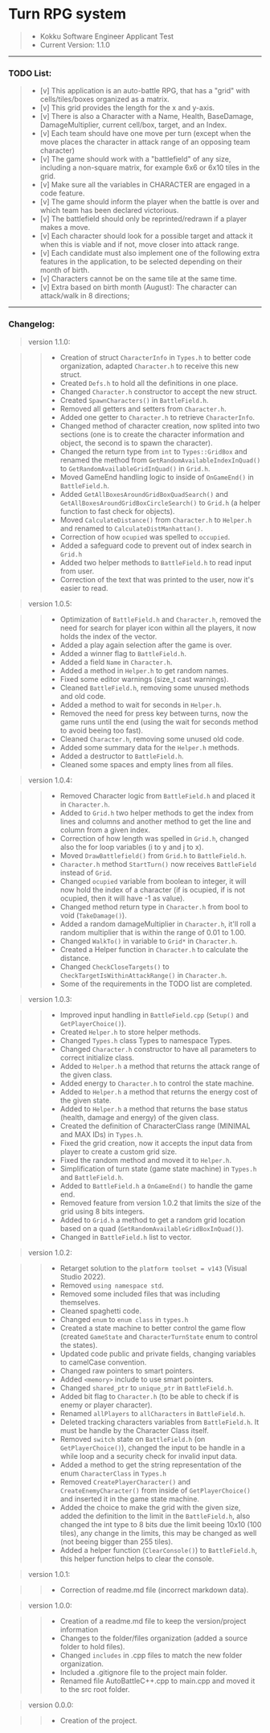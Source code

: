 # Turn RPG system #

> * Kokku Software Engineer Applicant Test
> * Current Version: 1.1.0

----

### TODO List: ###

> * [v] This application is an auto-battle RPG, that has a "grid" with cells/tiles/boxes organized as a matrix.
> * [v] This grid provides the length for the x and y-axis.
> * [v] There is also a Character with a Name, Health, BaseDamage, DamageMultiplier, current cell/box, target, and an Index.
> * [v] Each team should have one move per turn (except when the move places the character in attack range of an opposing team character)
> * [v] The game should work with a "battlefield" of any size, including a non-square matrix, for example 6x6 or 6x10 tiles in the grid.
> * [v] Make sure all the variables in CHARACTER are engaged in a code feature.
> * [v] The game should inform the player when the battle is over and which team has been declared victorious.
> * [v] The battlefield should only be reprinted/redrawn if a player makes a move.
> * [v] Each character should look for a possible target and attack it when this is viable and if not, move closer into attack range.
> * [v] Each candidate must also implement one of the following extra features in the application, to be selected depending on their month of birth.
> * [v] Characters cannot be on the same tile at the same time.
> * [v] Extra based on birth month (August): The character can attack/walk in 8 directions;

----

### Changelog: ###

> version 1.1.0:

> > * Creation of struct `CharacterInfo` in `Types.h` to better code organization, adapted `Character.h` to receive this new struct.
> > * Created `Defs.h` to hold all the definitions in one place.
> > * Changed `Character.h` constructor to accept the new struct.
> > * Created `SpawnCharacters()` in `BattleField.h`.
> > * Removed all getters and setters from `Character.h`.
> > * Added one getter to `Character.h` to retrieve `CharacterInfo`.
> > * Changed method of character creation, now splited into two sections (one is to create the character information and object, the second is to spawn the character).
> > * Changed the return type from `int` to `Types::GridBox` and renamed the method from `GetRandomAvailableIndexInQuad()` to `GetRandomAvailableGridInQuad()` in `Grid.h`.
> > * Moved GameEnd handling logic to inside of `OnGameEnd()` in `BattleField.h`.
> > * Added `GetAllBoxesAroundGridBoxQuadSearch()` and `GetAllBoxesAroundGridBoxCircleSearch()` to `Grid.h` (a helper function to fast check for objects).
> > * Moved `CalculateDistance()` from `Character.h` to `Helper.h` and renamed to `CalculateDistManhattan()`.
> > * Correction of how `ocupied` was spelled to `occupied`. 
> > * Added a safeguard code to prevent out of index search in `Grid.h`
> > * Added two helper methods to `BattleField.h` to read input from user.
> > * Correction of the text that was printed to the user, now it's easier to read.

> version 1.0.5:

> > * Optimization of `BattleField.h` and `Character.h`, removed the need for search for player icon within all the players, it now holds the index of the vector.
> > * Added a play again selection after the game is over.
> > * Added a winner flag to `BattleField.h`.
> > * Added a field `Name` in `Character.h`.
> > * Added a method in `Helper.h` to get random names.
> > * Fixed some editor warnings (size_t cast warnings).
> > * Cleaned `BattleField.h`, removing some unused methods and old code.
> > * Added a method to wait for seconds in `Helper.h`.
> > * Removed the need for press key between turns, now the game runs until the end (using the wait for seconds method to avoid beeing too fast).
> > * Cleaned `Character.h`, removing some unused old code.
> > * Added some summary data for the `Helper.h` methods.
> > * Added a destructor to `BattleField.h`.
> > * Cleaned some spaces and empty lines from all files.

> version 1.0.4:

> > * Removed Character logic from `BattleField.h` and placed it in `Character.h`.
> > * Added to `Grid.h` two helper methods to get the index from lines and columns and another method to get the line and column from a given index.
> > * Correction of how length was spelled in `Grid.h`, changed also the for loop variables (i to y and j to x).
> > * Moved `DrawBattlefield()` from `Grid.h` to `BattleField.h`.
> > * `Character.h` method `StartTurn()` now receives `BattleField` instead of `Grid`.
> > * Changed `ocupied` variable from boolean to integer, it will now hold the index of a character (if is ocupied, if is not ocupied, then it will have -1 as value).
> > * Changed method return type in `Character.h` from bool to void (`TakeDamage()`).
> > * Added a random damageMultiplier in `Character.h`, it'll roll a random multiplier that is within the range of 0.01 to 1.00.
> > * Changed `WalkTo()` in variable to `Grid*` in `Character.h`.
> > * Created a Helper function in `Character.h` to calculate the distance.
> > * Changed `CheckCloseTargets()` to `CheckTargetIsWithinAttackRange()` in `Character.h`.
> > * Some of the requirements in the TODO list are completed.

> version 1.0.3:

> > * Improved input handling in `BattleField.cpp` (`Setup()` and `GetPlayerChoice()`).
> > * Created `Helper.h` to store helper methods.
> > * Changed `Types.h` class Types to namespace Types.
> > * Changed `Character.h` constructor to have all parameters to correct initialize class.
> > * Added to `Helper.h` a method that returns the attack range of the given class.
> > * Added energy to `Character.h` to control the state machine.
> > * Added to `Helper.h` a method that returns the energy cost of the given state.
> > * Added to `Helper.h` a method that returns the base status (health, damage and energy) of the given class.
> > * Created the definition of CharacterClass range (MINIMAL and MAX IDs) in `Types.h`.
> > * Fixed the grid creation, now it accepts the input data from player to create a custom grid size.
> > * Fixed the random method and moved it to `Helper.h`.
> > * Simplification of turn state (game state machine) in `Types.h` and `BattleField.h`.
> > * Added to `BattleField.h` a `OnGameEnd()` to handle the game end.
> > * Removed feature from version 1.0.2 that limits the size of the grid using 8 bits integers.
> > * Added to `Grid.h` a method to get a random grid location based on a quad (`GetRandomAvailableGridBoxInQuad()`).
> > * Changed in `BattleField.h` list to vector.


> version 1.0.2:

> > * Retarget solution to the `platform toolset = v143` (Visual Studio 2022).
> > * Removed `using namespace std`.
> > * Removed some included files that was including themselves.
> > * Cleaned spaghetti code.
> > * Changed `enum` to `enum class` in `types.h`
> > * Created a state machine to better control the game flow (created `GameState` and `CharacterTurnState` enum to control the states).
> > * Updated code public and private fields, changing variables to camelCase convention.
> > * Changed raw pointers to smart pointers.
> > * Added `<memory>` include to use smart pointers.
> > * Changed `shared_ptr` to `unique_ptr` in `BattleField.h`.
> > * Added bit flag to `Character.h` (to be able to check if is enemy or player character).
> > * Renamed `allPlayers` to `allCharacters` in `BattleField.h`.
> > * Deleted tracking characters variables from `BattleField.h`. It must be handle by the Character Class itself.
> > * Removed `switch` state on `BattleField.h` (on `GetPlayerChoice()`), changed the input to be handle in a while loop and a security check for invalid input data.
> > * Added a method to get the string representation of the enum `CharacterClass` in `Types.h`
> > * Removed `CreatePlayerCharacter()` and `CreateEnemyCharacter()` from inside of `GetPlayerChoice()` and inserted it in the game state machine.
> > * Added the choice to make the grid with the given size, added the definition to the limit in the `BattleField.h`, also changed the int type to 8 bits due the limit beeing 10x10 (100 tiles), any change in the limits, this may be changed as well (not beeing bigger than 255 tiles).
> > * Added a helper function (`ClearConsole()`) to `BattleField.h`, this helper function helps to clear the console.

> version 1.0.1:

> > * Correction of readme.md file (incorrect markdown data).

> version 1.0.0:

> > * Creation of a readme.md file to keep the version/project information
> > * Changes to the folder/files organization (added a source folder to hold files).
> > * Changed `includes` in .cpp files to match the new folder organization.
> > * Included a .gitignore file to the project main folder.
> > * Renamed file AutoBattleC++.cpp to main.cpp and moved it to the src root folder.

> version 0.0.0:
    
> > * Creation of the project.
